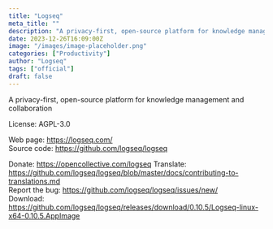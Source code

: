 ```yaml
---
title: "Logseq"
meta_title: ""
description: "A privacy-first, open-source platform for knowledge management and collaboration"
date: 2023-12-26T16:09:00Z
image: "/images/image-placeholder.png"
categories: ["Productivity"]
author: "Logseq"
tags: ["official"]
draft: false
---
```


A privacy-first, open-source platform for knowledge management and collaboration

License: AGPL-3.0

Web page: https://logseq.com/  
Source code: https://github.com/logseq/logseq

Donate: https://opencollective.com/logseq
Translate: https://github.com/logseq/logseq/blob/master/docs/contributing-to-translations.md  
Report the bug: https://github.com/logseq/logseq/issues/new/  
Download: https://github.com/logseq/logseq/releases/download/0.10.5/Logseq-linux-x64-0.10.5.AppImage
